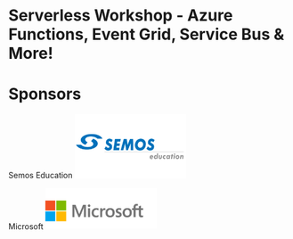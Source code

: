 # Serverless Workshop - Azure Functions, Event Grid, Service Bus &amp; More!

# Sponsors
Semos Education
<img src="/.img/semos-logo.png" alt="semos" width="200"/>  

Microsoft
<img src="/.img/microsoft-logo.png" alt="microsoft" width="200"/>
